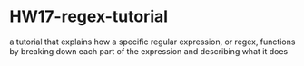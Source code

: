 # HW17-regex-tutorial
a tutorial that explains how a specific regular expression, or regex, functions by breaking down each part of the expression and describing what it does
